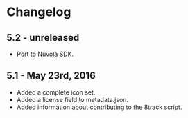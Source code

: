 Changelog
=========

5.2 - unreleased
----------------

  * Port to Nuvola SDK.

5.1 - May 23rd, 2016
--------------------

  * Added a complete icon set.
  * Added a license field to metadata.json.
  * Added information about contributing to the 8track script.
